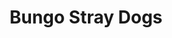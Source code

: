 ---
title:      Bungo Stray Dogs
jp_title:   文豪ストレイドッグス
studio:     Bones
director:   Takuya Igarashi
us_release: 2016-04-07
img:        https://img1.ak.crunchyroll.com/i/spire2/3dd6f801c9201053c12f46211bb7ee7c1482734207_full.jpg 
online:     # where can it be watched online
  url:      https://www.crunchyroll.com/bungo-stray-dogs
  service:  Crunchyroll
#music:
#  - name:   # name
#    artist: # artist
#    used:   # opening/closing season
episodes:   # episode/part number
  - name:     Fortune Is Unpredictable and Mutable
    jp_name:  人生万事塞翁が虎 (Jinsei Banji Saiō ga Tora)
    number:   1
    season:   1
  - name:     A Certain Bomb
    jp_name:  或る爆弾 (Aru Bakudan)
    number:   2
    season:   1
  - name:     Yokohama Gangster Paradise
    jp_name:  ヨコハマ ギャングスタア パラダヰス (Yokohama Gyangusuta Paradaisu)
    number:   3
    season:   1
status:     current-first-time
view_history:  # must order recent first
  - start: 2019-04-13 
    end:   # YYYY-MM-DD
manga: # {% link manga/name-of-document.html %}
tags:  # genre: shojo, shonen, action, slice-of-life, etc.
  - seinen
  - paranormal
---